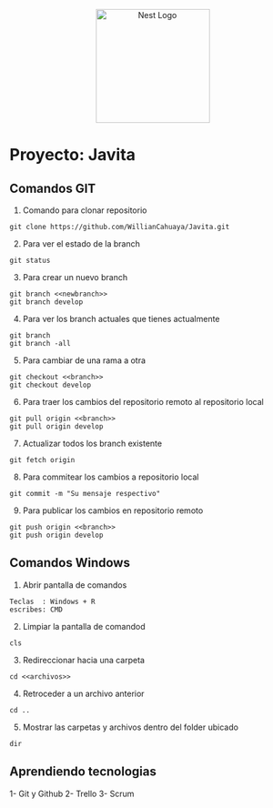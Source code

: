 <p align="center">
    <a href="hhtp://nestjs.com/" target="blank">
        <img src="https://nestjs.com/img/logo-small.svg" width="200" alt="Nest Logo">
    </a>
</p>

# Proyecto: Javita

## Comandos GIT

1. Comando para clonar repositorio
```
git clone https://github.com/WillianCahuaya/Javita.git
```
2. Para ver el estado de la branch
```
git status
```
3. Para crear un nuevo branch
```
git branch <<newbranch>>
git branch develop
```
4. Para ver los branch actuales que tienes actualmente
```
git branch
git branch -all
```
5. Para cambiar de una rama a otra
```
git checkout <<branch>>
git checkout develop
```
6. Para traer los cambios del repositorio remoto al repositorio local
```
git pull origin <<branch>>
git pull origin develop
```
7. Actualizar todos los branch existente
```
git fetch origin
```
8. Para commitear los cambios a repositorio local
```
git commit -m "Su mensaje respectivo"
```
9. Para publicar los cambios en repositorio remoto
```
git push origin <<branch>>
git push origin develop
```

## Comandos Windows

1. Abrir pantalla de comandos
```
Teclas  : Windows + R
escribes: CMD
```
2. Limpiar la pantalla de comandod
```
cls
```
3. Redireccionar hacia una carpeta
```
cd <<archivos>>
```
4. Retroceder a un archivo anterior
```
cd ..
```
5. Mostrar las carpetas y archivos dentro del folder ubicado
```
dir
```

## Aprendiendo tecnologias
1- Git y Github
2- Trello
3- Scrum